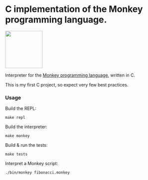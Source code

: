 # C implementation of the Monkey programming language.

<img src="https://monkeylang.org/images/logo.png" width="120" height="120"/>

Interpreter for the [Monkey programming language](https://monkeylang.org), written in C.

This is my first C project, so expect very few best practices.

### Usage

Build the REPL: 
```
make repl
```

Build the interpreter: 
```
make monkey
```

Build & run the tests: 
```
make tests
```

Interpret a Monkey script: 
```
./bin/monkey fibonacci.monkey
```
